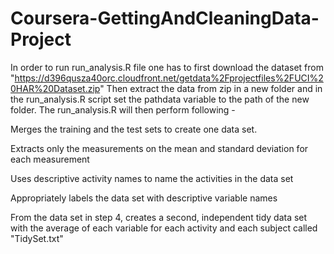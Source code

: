 # Coursera-GettingAndCleaningData-Project
 
 In order to run run_analysis.R file one has to first download the dataset from "https://d396qusza40orc.cloudfront.net/getdata%2Fprojectfiles%2FUCI%20HAR%20Dataset.zip"
 Then extract the data from zip in a new folder and in the run_analysis.R script set the pathdata variable to the path of the new folder.
 The run_analysis.R will then perform following - 
 
Merges the training and the test sets to create one data set.

Extracts only the measurements on the mean and standard deviation for each measurement

Uses descriptive activity names to name the activities in the data set

Appropriately labels the data set with descriptive variable names

From the data set in step 4, creates a second, independent tidy data set with the average of each variable for each activity and each subject called "TidySet.txt"
 
